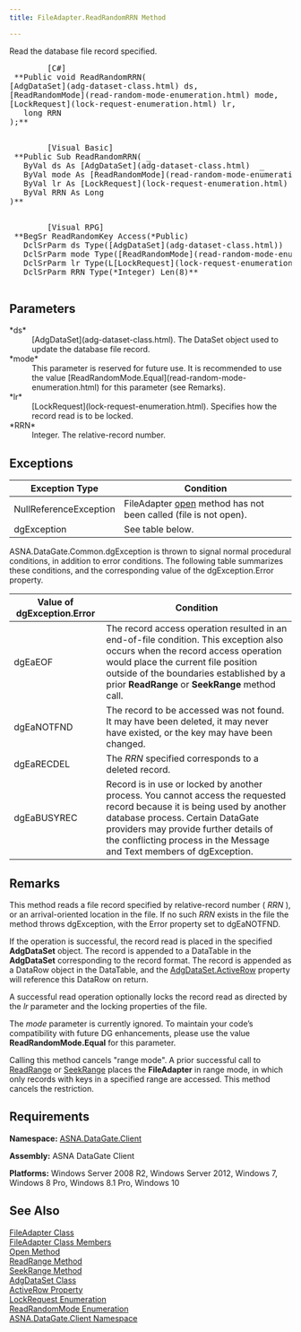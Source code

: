 ```yaml
---
title: FileAdapter.ReadRandomRRN Method

---
```


Read the database file record specified.
<pre>        <span class="lang">[C#]</span>
 **Public void ReadRandomRRN(
[AdgDataSet](adg-dataset-class.html) ds,
[ReadRandomMode](read-random-mode-enumeration.html) mode,
[LockRequest](lock-request-enumeration.html) lr,
   long RRN
);** 
      </pre>
<pre>        <span class="lang">[Visual Basic] </span>
 **Public Sub ReadRandomRRN( _
   ByVal ds As [AdgDataSet](adg-dataset-class.html)  _
   ByVal mode As [ReadRandomMode](read-random-mode-enumeration.html) _
   ByVal lr As [LockRequest](lock-request-enumeration.html) _
   ByVal RRN As Long
)** 
      </pre>
<pre class="prettyprint">        <span class="lang">[Visual RPG]</span>
 **BegSr ReadRandomKey Access(*Public)
   DclSrParm ds Type([AdgDataSet](adg-dataset-class.html))
   DclSrParm mode Type([ReadRandomMode](read-random-mode-enumeration.html))
   DclSrParm lr Type(L[LockRequest](lock-request-enumeration.html))
   DclSrParm RRN Type(*Integer) Len(8)** 
      </pre>

## Parameters

<dl>
        <dt>
 *ds* 
        </dt>
        <dd>[AdgDataSet](adg-dataset-class.html). The DataSet object used 
						to update the database file record. </dd>
        <dt>
 *mode* 
        </dt>
        <dd>This parameter is reserved for future use.  It is recommended to use the 
								value [ReadRandomMode.Equal](read-random-mode-enumeration.html) for 
								this parameter (see Remarks). </dd>
        <dt>
 *lr* 
        </dt>
        <dd>[LockRequest](lock-request-enumeration.html). Specifies how the 
										record read is to be locked. </dd>
        <dt>
 *RRN*  
											</dt>
        <dd>Integer. The relative-record number.
											</dd>
</dl>

## Exceptions



| Exception Type | Condition |
| ---- | ---- |
| NullReferenceException | FileAdapter [open](file-adapter-class-open-method.html) method has not been called (file is not open). |
| dgException | See table below. |



ASNA.DataGate.Common.dgException is thrown to signal normal procedural conditions, in addition to error conditions. The following table summarizes these conditions, and the corresponding value of the <span>dgException.Error</span> property.
<br />



| Value of dgException.Error | Condition |
| ---- | ---- |
| dgEaEOF | The record access operation resulted in an end-of-file condition. This exception also occurs when the record access operation would place the current file position outside of the boundaries established by a prior **ReadRange** or **SeekRange** method call. |
| dgEaNOTFND | The record to be accessed was not found. It may have been deleted, it may never have existed, or the key may have been changed. |
| dgEaRECDEL | The *RRN* specified corresponds to a deleted record. |
| dgEaBUSYREC | Record is in use or locked by another process. You cannot access the requested record because it is being used by another database process. Certain DataGate providers may provide further details of the conflicting process in the Message and Text members of dgException. |



## Remarks

This method reads a file record specified by relative-record number ( *RRN* ), or an arrival-oriented location in the file. If no such *RRN* exists in the file the method throws dgException, with the Error property set to dgEaNOTFND.

If the operation is successful, the record read is placed in the specified **AdgDataSet** object. The record is appended to a DataTable in the **AdgDataSet** corresponding to the record format. The record is appended as a DataRow object in the DataTable, and the [AdgDataSet.ActiveRow](adg-dataset-class-active-row-property.html) property will reference this DataRow on return. 

A successful read operation optionally locks the record read as directed by the *lr* parameter and the locking properties of the file.

The *mode* parameter is currently ignored. To maintain your code’s compatibility with future DG enhancements, please use the value **ReadRandomMode.Equal** for this parameter.

Calling this method cancels "range mode". A prior successful call to [ReadRange](file-adapter-class-read-range-method.html) or [SeekRange](file-adapter-class-seek-range-method.html) places the **FileAdapter** in range mode, in which only records with keys in a specified range are accessed. This method cancels the restriction.
## Requirements

**Namespace:** [ASNA.DataGate.Client](datagate-client-namespace.html) 

**Assembly:** ASNA DataGate Client

**Platforms:** Windows Server 2008 R2, Windows Server 2012, Windows 7, Windows 8 Pro, Windows 8.1 Pro, Windows 10
## See Also


[FileAdapter Class](file-adapter-class.html)
      <br />
[FileAdapter Class Members](file-adapter-members.html)
      <br />
[Open Method](file-adapter-class-open-method.html)
      <br />
[ReadRange Method](file-adapter-class-read-range-method.html)
      <br />
[SeekRange Method](file-adapter-class-seek-range-method.html)
      <br />
[AdgDataSet Class](adg-dataset-class.html)
      <br />
[ActiveRow Property](adg-dataset-class-active-row-property.html)
      <br />
[LockRequest Enumeration](lock-request-enumeration.html)
      <br />
[ReadRandomMode Enumeration](read-random-mode-enumeration.html)
      <br />
[ASNA.DataGate.Client Namespace](datagate-client-namespace.html)
      <br />

